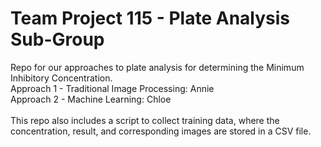 # Team Project 115 - Plate Analysis Sub-Group
Repo for our approaches to plate analysis for determining the Minimum Inhibitory Concentration.\
Approach 1 - Traditional Image Processing: Annie\
Approach 2 - Machine Learning: Chloe\
\
This repo also includes a script to collect training data, where the concentration, result, and corresponding images are stored in a CSV file.
